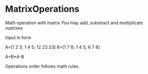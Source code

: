 # MatrixOperations
Math operation with matrix
You may add, substract and multiplicate matrixes

Input in form

A=[1 2 3; 1 4 5; 12 23 23]
B=[1 7 8; 1 4 5; 6 7 8]

A+B*A-B


Operations order follows math rules.

